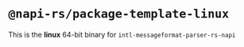 # `@napi-rs/package-template-linux`

This is the **linux** 64-bit binary for `intl-messageformat-parser-rs-napi`
